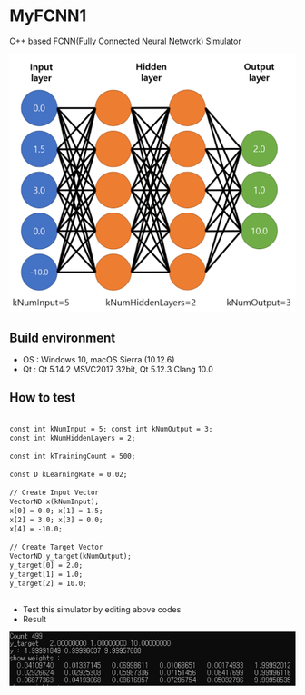 # MyFCNN1
C++ based FCNN(Fully Connected Neural Network) Simulator
<p align="center">
<img src="img/neural network.PNG">
</p>

## Build environment
* OS : Windows 10, macOS Sierra (10.12.6)
* Qt : Qt 5.14.2 MSVC2017 32bit, Qt 5.12.3 Clang 10.0

## How to test
<pre>
<code>
const int kNumInput = 5; const int kNumOutput = 3;
const int kNumHiddenLayers = 2;

const int kTrainingCount = 500;

const D kLearningRate = 0.02;

// Create Input Vector
VectorND<D> x(kNumInput);
x[0] = 0.0; x[1] = 1.5;
x[2] = 3.0; x[3] = 0.0;
x[4] = -10.0;

// Create Target Vector
VectorND<D> y_target(kNumOutput);
y_target[0] = 2.0;
y_target[1] = 1.0;
y_target[2] = 10.0;
</code>
</pre>
* Test this simulator by editing above codes
* Result
<p align="center">
<img src="img/result.PNG">
</p>
